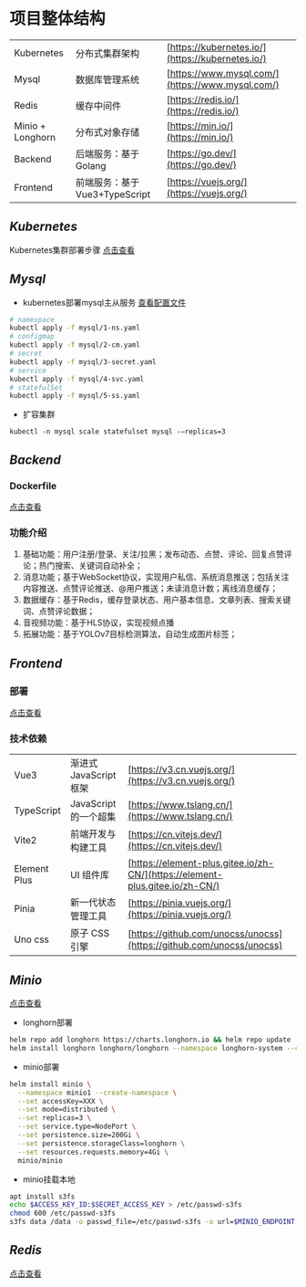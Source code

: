 # 项目整体结构
|                    |                        |                                                                                                  |
| ------------------ | ---------------------- | ------------------------------------------------------------------------------------------------ |
| Kubernetes         | 分布式集群架构           | [https://kubernetes.io/](https://kubernetes.io/)                                             |
| Mysql              | 数据库管理系统  | [https://www.mysql.com/](https://www.mysql.com/)                                                 |
| Redis              | 缓存中间件     | [https://redis.io/](https://redis.io/)                                                 |
| Minio + Longhorn   | 分布式对象存储             | [https://min.io/](https://min.io/)                     |
| Backend            | 后端服务：基于Golang    | [https://go.dev/](https://go.dev/)                                             |
| Frontend           | 前端服务：基于Vue3+TypeScript      | [https://vuejs.org/](https://vuejs.org/)                                     |

## ***Kubernetes***
Kubernetes集群部署步骤
[点击查看](docs/k8s.md)

## ***Mysql***
- kubernetes部署mysql主从服务
[查看配置文件](docs/mysql.md)
```bash
# namespace
kubectl apply -f mysql/1-ns.yaml
# configmap 
kubectl apply -f mysql/2-cm.yaml
# secret
kubectl apply -f mysql/3-secret.yaml
# service 
kubectl apply -f mysql/4-svc.yaml
# statefulSet
kubectl apply -f mysql/5-ss.yaml
```
- 扩容集群
```
kubectl -n mysql scale statefulset mysql -—replicas=3
```
## ***Backend***
### Dockerfile
[点击查看](docs/backend.md)
### 功能介绍
1. 基础功能：用户注册/登录、关注/拉黑；发布动态、点赞、评论、回复点赞评论；热门搜索、关键词自动补全； 
2. 消息功能；基于WebSocket协议，实现用户私信、系统消息推送；包括关注内容推送、点赞评论推送、@用户推送；未读消息计数；离线消息缓存；
3. 数据缓存：基于Redis，缓存登录状态、用户基本信息、文章列表、搜索关键词、点赞评论数据；
4. 音视频功能：基于HLS协议，实现视频点播
5. 拓展功能：基于YOLOv7目标检测算法，自动生成图片标签；

## ***Frontend***
### 部署
[点击查看](docs/backend.md)
### 技术依赖
|                    |                        |                                                                                                  |
| ------------------ | ---------------------- | ------------------------------------------------------------------------------------------------ |
| Vue3               | 渐进式 JavaScript 框架 | [https://v3.cn.vuejs.org/](https://v3.cn.vuejs.org/)                                             |
| TypeScript         | JavaScript 的一个超集  | [https://www.tslang.cn/](https://www.tslang.cn/)                                                 |
| Vite2              | 前端开发与构建工具     | [https://cn.vitejs.dev/](https://cn.vitejs.dev/)                                                 |
| Element Plus       | UI 组件库              | [https://element-plus.gitee.io/zh-CN/](https://element-plus.gitee.io/zh-CN/)                     |
| Pinia              | 新一代状态管理工具     | [https://pinia.vuejs.org/](https://pinia.vuejs.org/)                                             |
| Uno css            | 原子 CSS 引擎          | [https://github.com/unocss/unocss](https://github.com/unocss/unocss)                             |

## ***Minio***
[点击查看](docs/minio.md)
- longhorn部署
```bash
helm repo add longhorn https://charts.longhorn.io && helm repo update
helm install longhorn longhorn/longhorn --namespace longhorn-system --create-namespace
```
- minio部署
```bash
helm install minio \
  --namespace minio1 --create-namespace \
  --set accessKey=XXX \
  --set mode=distributed \
  --set replicas=3 \
  --set service.type=NodePort \
  --set persistence.size=200Gi \
  --set persistence.storageClass=longhorn \
  --set resources.requests.memory=4Gi \
  minio/minio
```

- minio挂载本地
```bash
apt install s3fs
echo $ACCESS_KEY_ID:$SECRET_ACCESS_KEY > /etc/passwd-s3fs
chmod 600 /etc/passwd-s3fs
s3fs data /data -o passwd_file=/etc/passwd-s3fs -o url=$MINIO_ENDPOINT -o use_path_request_style
```

## ***Redis*** 
[点击查看](docs/redis.md)

